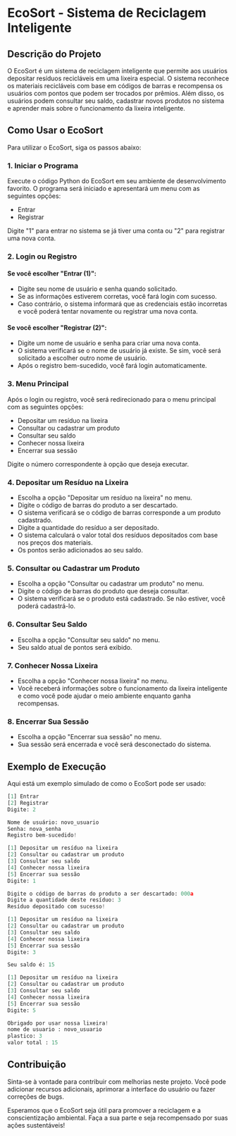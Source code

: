 # EcoSort - Sistema de Reciclagem Inteligente

## Descrição do Projeto

O EcoSort é um sistema de reciclagem inteligente que permite aos usuários depositar resíduos recicláveis em uma lixeira especial. O sistema reconhece os materiais recicláveis com base em códigos de barras e recompensa os usuários com pontos que podem ser trocados por prêmios. Além disso, os usuários podem consultar seu saldo, cadastrar novos produtos no sistema e aprender mais sobre o funcionamento da lixeira inteligente.

## Como Usar o EcoSort

Para utilizar o EcoSort, siga os passos abaixo:

### 1. Iniciar o Programa

Execute o código Python do EcoSort em seu ambiente de desenvolvimento favorito. O programa será iniciado e apresentará um menu com as seguintes opções:

- Entrar
- Registrar

Digite "1" para entrar no sistema se já tiver uma conta ou "2" para registrar uma nova conta.

### 2. Login ou Registro

#### Se você escolher "Entrar (1)":

- Digite seu nome de usuário e senha quando solicitado.
- Se as informações estiverem corretas, você fará login com sucesso.
- Caso contrário, o sistema informará que as credenciais estão incorretas e você poderá tentar novamente ou registrar uma nova conta.

#### Se você escolher "Registrar (2)":

- Digite um nome de usuário e senha para criar uma nova conta.
- O sistema verificará se o nome de usuário já existe. Se sim, você será solicitado a escolher outro nome de usuário.
- Após o registro bem-sucedido, você fará login automaticamente.

### 3. Menu Principal

Após o login ou registro, você será redirecionado para o menu principal com as seguintes opções:

- Depositar um resíduo na lixeira
- Consultar ou cadastrar um produto
- Consultar seu saldo
- Conhecer nossa lixeira
- Encerrar sua sessão

Digite o número correspondente à opção que deseja executar.

### 4. Depositar um Resíduo na Lixeira

- Escolha a opção "Depositar um resíduo na lixeira" no menu.
- Digite o código de barras do produto a ser descartado.
- O sistema verificará se o código de barras corresponde a um produto cadastrado.
- Digite a quantidade do resíduo a ser depositado.
- O sistema calculará o valor total dos resíduos depositados com base nos preços dos materiais.
- Os pontos serão adicionados ao seu saldo.

### 5. Consultar ou Cadastrar um Produto

- Escolha a opção "Consultar ou cadastrar um produto" no menu.
- Digite o código de barras do produto que deseja consultar.
- O sistema verificará se o produto está cadastrado. Se não estiver, você poderá cadastrá-lo.

### 6. Consultar Seu Saldo

- Escolha a opção "Consultar seu saldo" no menu.
- Seu saldo atual de pontos será exibido.

### 7. Conhecer Nossa Lixeira

- Escolha a opção "Conhecer nossa lixeira" no menu.
- Você receberá informações sobre o funcionamento da lixeira inteligente e como você pode ajudar o meio ambiente enquanto ganha recompensas.

### 8. Encerrar Sua Sessão

- Escolha a opção "Encerrar sua sessão" no menu.
- Sua sessão será encerrada e você será desconectado do sistema.

## Exemplo de Execução

Aqui está um exemplo simulado de como o EcoSort pode ser usado:

```python
[1] Entrar
[2] Registrar
Digite: 2

Nome de usuário: novo_usuario
Senha: nova_senha
Registro bem-sucedido!

[1] Depositar um resíduo na lixeira
[2] Consultar ou cadastrar um produto
[3] Consultar seu saldo
[4] Conhecer nossa lixeira
[5] Encerrar sua sessão
Digite: 1

Digite o código de barras do produto a ser descartado: 000a
Digite a quantidade deste resíduo: 3
Resíduo depositado com sucesso!

[1] Depositar um resíduo na lixeira
[2] Consultar ou cadastrar um produto
[3] Consultar seu saldo
[4] Conhecer nossa lixeira
[5] Encerrar sua sessão
Digite: 3

Seu saldo é: 15

[1] Depositar um resíduo na lixeira
[2] Consultar ou cadastrar um produto
[3] Consultar seu saldo
[4] Conhecer nossa lixeira
[5] Encerrar sua sessão
Digite: 5

Obrigado por usar nossa lixeira!
nome de usuario : novo_usuario
plastico: 3
valor total : 15

```


## Contribuição

Sinta-se à vontade para contribuir com melhorias neste projeto. Você pode adicionar recursos adicionais, aprimorar a interface do usuário ou fazer correções de bugs.

Esperamos que o EcoSort seja útil para promover a reciclagem e a conscientização ambiental. Faça a sua parte e seja recompensado por suas ações sustentáveis!
